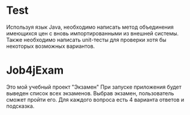 # Test
Используя язык Java, необходимо написать метод объединения имеющихся цен с вновь импортированными из внешней системы. Также необходимо написать unit-тесты для проверки хотя бы некоторых возможных вариантов.
# Job4jExam
   Это мой учебный проект "Экзамен" При запуске приложения будет выведен список всех экзаменов. Выбрав экзамен, пользователь сможет пройти его. Для каждого вопроса есть 4 варианта ответов и подсказка.



